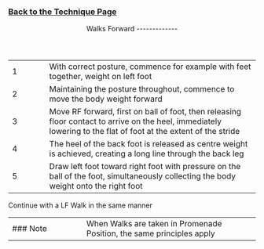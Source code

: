 ### [ Back to the Technique Page](../technique.html)

 <header>Walks Forward
-------------

 </header> <table> <tbody><tr> <td style="width:15%">1</td> <td>With correct posture, commence for example with feet together, weight on left foot</td> </tr> <tr> <td>2</td> <td>Maintaining the posture throughout, commence to move the body weight forward</td> </tr> <tr> <td>3</td> <td>Move RF forward, first on ball of foot, then releasing floor contact to arrive on the heel, immediately lowering to the flat of foot at the extent of the stride</td> </tr> <tr> <td>4</td> <td>The heel of the back foot is released as centre weight is achieved, creating a long line through the back leg</td> </tr> <tr> <td>5</td> <td>Draw left foot toward right foot with pressure on the ball of the foot, simultaneously collecting the body weight onto the right foot</td> </tr> </tbody></table>

Continue with a LF Walk in the same manner

 <table> <tbody><tr> <td style="width:30%">### Note

 </td> <td>When Walks are taken in Promenade Position, the same principles apply</td> </tr> </tbody></table>